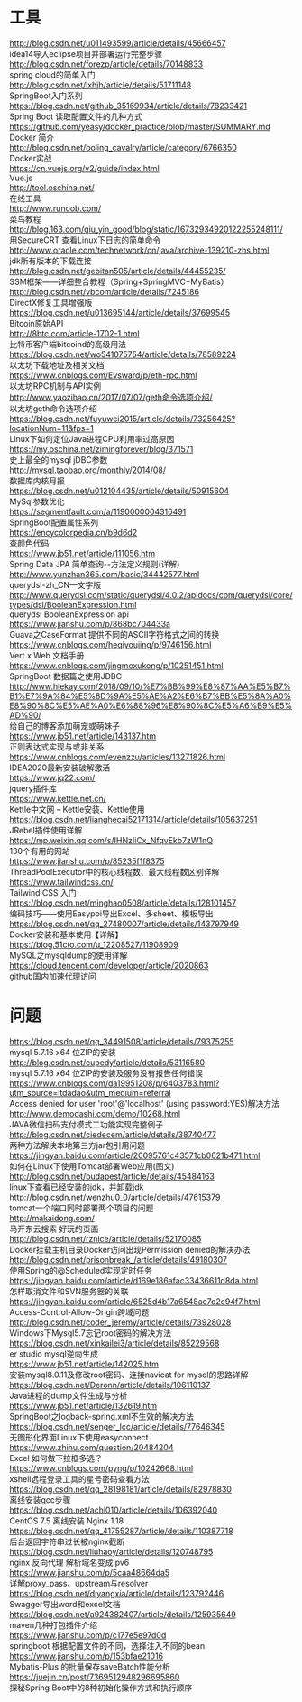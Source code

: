 # 工具
http://blog.csdn.net/u011493599/article/details/45666457  
idea14导入eclipse项目并部署运行完整步骤  
http://blog.csdn.net/forezp/article/details/70148833  
spring cloud的简单入门  
http://blog.csdn.net/lxhjh/article/details/51711148  
SpringBoot入门系列  
https://blog.csdn.net/github_35169934/article/details/78233421  
Spring Boot 读取配置文件的几种方式  
https://github.com/yeasy/docker_practice/blob/master/SUMMARY.md  
Docker 简介  
http://blog.csdn.net/boling_cavalry/article/category/6766350  
Docker实战  
https://cn.vuejs.org/v2/guide/index.html  
Vue.js  
http://tool.oschina.net/  
在线工具  
http://www.runoob.com/  
菜鸟教程  
http://blog.163.com/qiu_yin_good/blog/static/16732934920122255248111/  
用SecureCRT 查看Linux下日志的简单命令  
http://www.oracle.com/technetwork/cn/java/archive-139210-zhs.html  
jdk所有版本的下载连接  
http://blog.csdn.net/gebitan505/article/details/44455235/  
SSM框架——详细整合教程（Spring+SpringMVC+MyBatis）  
http://blog.csdn.net/vbcom/article/details/7245186  
DirectX修复工具增强版  
https://blog.csdn.net/u013695144/article/details/37699545  
Bitcoin原始API  
http://8btc.com/article-1702-1.html  
比特币客户端bitcoind的高级用法  
https://blog.csdn.net/wo541075754/article/details/78589224  
以太坊下载地址及相关文档  
https://www.cnblogs.com/Evsward/p/eth-rpc.html  
以太坊RPC机制与API实例  
http://www.yaozihao.cn/2017/07/07/geth命令选项介绍/  
以太坊geth命令选项介绍  
https://blog.csdn.net/fuyuwei2015/article/details/73256425?locationNum=11&fps=1  
Linux下如何定位Java进程CPU利用率过高原因  
https://my.oschina.net/zimingforever/blog/371571  
史上最全的mysql jDBC参数  
http://mysql.taobao.org/monthly/2014/08/  
数据库内核月报  
https://blog.csdn.net/u012104435/article/details/50915604  
MySql参数优化  
https://segmentfault.com/a/1190000004316491  
SpringBoot配置属性系列  
https://encycolorpedia.cn/b9d6d2  
查颜色代码  
https://www.jb51.net/article/111056.htm  
Spring Data JPA 简单查询--方法定义规则(详解)  
http://www.yunzhan365.com/basic/34442577.html  
querydsl-zh_CN—文字版  
http://www.querydsl.com/static/querydsl/4.0.2/apidocs/com/querydsl/core/types/dsl/BooleanExpression.html  
querydsl  BooleanExpression api  
https://www.jianshu.com/p/868bc704433a  
Guava之CaseFormat 提供不同的ASCII字符格式之间的转换  
https://www.cnblogs.com/heqiyoujing/p/9746156.html  
Vert.x Web 文档手册  
https://www.cnblogs.com/jingmoxukong/p/10251451.html  
SpringBoot 数据篇之使用JDBC  
http://www.hiekay.com/2018/09/10/%E7%BB%99%E8%87%AA%E5%B7%B1%E7%9A%84%E5%8D%9A%E5%AE%A2%E6%B7%BB%E5%8A%A0%E8%90%8C%E5%AE%A0%E6%88%96%E8%90%8C%E5%A6%B9%E5%AD%90/  
给自己的博客添加萌宠或萌妹子  
https://www.jb51.net/article/143137.htm  
正则表达式实现与或非关系  
https://www.cnblogs.com/evenzzu/articles/13271826.html  
IDEA2020最新安装破解激活  
https://www.jq22.com/  
jquery插件库  
https://www.kettle.net.cn/  
Kettle中文网 – Kettle安装、Kettle使用  
https://blog.csdn.net/lianghecai52171314/article/details/105637251  
JRebel插件使用详解  
https://mp.weixin.qq.com/s/IHNzIiCx_NfqvEkb7zW1nQ  
130个有用的网站  
https://www.jianshu.com/p/85235f1f8375  
ThreadPoolExecutor中的核心线程数、最大线程数区别详解  
https://www.tailwindcss.cn/  
Tailwind CSS 入门  
https://blog.csdn.net/minghao0508/article/details/128101457  
编码技巧——使用Easypoi导出Excel、多sheet、模板导出  
https://blog.csdn.net/qq_27480007/article/details/143797949  
Docker安装和基本使用【详解】  
https://blog.51cto.com/u_12208527/11908909  
MySQL之mysqldump的使用详解
https://cloud.tencent.com/developer/article/2020863  
github国内加速代理访问  

# 问题
https://blog.csdn.net/qq_34491508/article/details/79375255  
mysql 5.7.16 x64 位ZIP的安装  
http://blog.csdn.net/cupedy/article/details/53116580  
mysql 5.7.16 x64 位ZIP的安装及服务没有报告任何错误  
https://www.cnblogs.com/da19951208/p/6403783.html?utm_source=itdadao&utm_medium=referral  
Access denied for user 'root'@'localhost' (using password:YES)解决方法  
http://www.demodashi.com/demo/10268.html  
JAVA微信扫码支付模式二功能实现完整例子  
http://blog.csdn.net/ciedecem/article/details/38740477  
两种方法解决本地第三方jar包引用问题  
https://jingyan.baidu.com/article/20095761c43571cb0621b471.html  
如何在Linux下使用Tomcat部署Web应用(图文)  
http://blog.csdn.net/budapest/article/details/45484163  
linux下查看已经安装的jdk，并卸载jdk  
http://blog.csdn.net/wenzhu0_0/article/details/47615379  
tomcat一个端口同时部署两个项目的问题  
http://makaidong.com/  
马开东云搜索 好玩的页面  
http://blog.csdn.net/rznice/article/details/52170085  
Docker挂载主机目录Docker访问出现Permission denied的解决办法  
http://blog.csdn.net/prisonbreak_/article/details/49180307  
使用Spring的@Scheduled实现定时任务  
https://jingyan.baidu.com/article/d169e186afac33436611d8da.html  
怎样取消文件和SVN服务器的关联  
https://jingyan.baidu.com/article/6525d4b17a6548ac7d2e94f7.html  
Access-Control-Allow-Origin跨域问题  
http://blog.csdn.net/coder_jeremy/article/details/73928028   
Windows下Mysql5.7忘记root密码的解决方法  
https://blog.csdn.net/xinkailei3/article/details/85229568  
er studio mysql逆向生成  
https://www.jb51.net/article/142025.htm  
安装mysql8.0.11及修改root密码、连接navicat for mysql的思路详解  
https://blog.csdn.net/Deronn/article/details/106110137   
Java进程的dump文件生成与分析  
https://www.jb51.net/article/132619.htm  
SpringBoot之logback-spring.xml不生效的解决方法  
https://blog.csdn.net/senger_lcc/article/details/77646345  
无图形化界面Linux下使用easyconnect  
https://www.zhihu.com/question/20484204  
Excel 如何做下拉框多选？  
https://www.cnblogs.com/pyng/p/10242668.html  
xshell远程登录工具的星号密码查看方法  
https://blog.csdn.net/qq_28198181/article/details/82978830  
离线安装gcc步骤  
https://blog.csdn.net/achi010/article/details/106392040  
CentOS 7.5 离线安装 Nginx 1.18  
https://blog.csdn.net/qq_41755287/article/details/110387718  
后台返回字符串过长被nginx截断  
https://blog.csdn.net/liuhaoy/article/details/120748795  
nginx 反向代理 解析域名变成ipv6  
https://www.jianshu.com/p/5caa48664da5  
详解proxy_pass、upstream与resolver  
https://blog.csdn.net/diyangxia/article/details/123792446  
Swagger导出word和excel文档  
https://blog.csdn.net/a924382407/article/details/125935649  
maven几种打包插件介绍  
https://www.jianshu.com/p/c177e5e97d0d  
springboot 根据配置文件的不同，选择注入不同的bean  
https://www.jianshu.com/p/153bfae21016  
Mybatis-Plus 的批量保存saveBatch性能分析
https://juejin.cn/post/7369512948296695860  
探秘Spring Boot中的8种初始化操作方式和执行顺序  